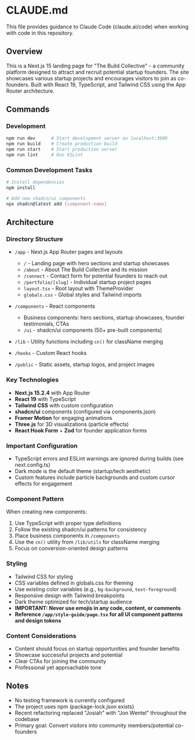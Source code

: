 # CLAUDE.md

This file provides guidance to Claude Code (claude.ai/code) when working with code in this repository.

## Overview

This is a Next.js 15 landing page for "The Build Collective" - a community platform designed to attract and recruit potential startup founders. The site showcases various startup projects and encourages visitors to join as co-founders. Built with React 19, TypeScript, and Tailwind CSS using the App Router architecture.

## Commands

### Development
```bash
npm run dev      # Start development server on localhost:3000
npm run build    # Create production build
npm run start    # Start production server
npm run lint     # Run ESLint
```

### Common Development Tasks
```bash
# Install dependencies
npm install

# Add new shadcn/ui components
npx shadcn@latest add [component-name]
```

## Architecture

### Directory Structure
- `/app` - Next.js App Router pages and layouts
  - `/` - Landing page with hero sections and startup showcases
  - `/about` - About The Build Collective and its mission
  - `/connect` - Contact form for potential founders to reach out
  - `/portfolio/[slug]` - Individual startup project pages
  - `layout.tsx` - Root layout with ThemeProvider
  - `globals.css` - Global styles and Tailwind imports
  
- `/components` - React components
  - Business components: hero sections, startup showcases, founder testimonials, CTAs
  - `/ui` - shadcn/ui components (50+ pre-built components)
  
- `/lib` - Utility functions including `cn()` for className merging
- `/hooks` - Custom React hooks
- `/public` - Static assets, startup logos, and project images

### Key Technologies
- **Next.js 15.2.4** with App Router
- **React 19** with TypeScript
- **Tailwind CSS** with custom configuration
- **shadcn/ui** components (configured via components.json)
- **Framer Motion** for engaging animations
- **Three.js** for 3D visualizations (particle effects)
- **React Hook Form** + **Zod** for founder application forms

### Important Configuration
- TypeScript errors and ESLint warnings are ignored during builds (see next.config.ts)
- Dark mode is the default theme (startup/tech aesthetic)
- Custom features include particle backgrounds and custom cursor effects for engagement

### Component Pattern
When creating new components:
1. Use TypeScript with proper type definitions
2. Follow the existing shadcn/ui patterns for consistency
3. Place business components in `/components`
4. Use the `cn()` utility from `/lib/utils` for className merging
5. Focus on conversion-oriented design patterns

### Styling
- Tailwind CSS for styling
- CSS variables defined in globals.css for theming
- Use existing color variables (e.g., `bg-background`, `text-foreground`)
- Responsive design with Tailwind breakpoints
- Dark theme optimized for tech/startup audience
- **IMPORTANT: Never use emojis in any code, content, or comments**
- **Reference `/app/style-guide/page.tsx` for all UI component patterns and design tokens**

### Content Considerations
- Content should focus on startup opportunities and founder benefits
- Showcase successful projects and potential
- Clear CTAs for joining the community
- Professional yet approachable tone

## Notes
- No testing framework is currently configured
- The project uses npm (package-lock.json exists)
- Recent refactoring replaced "Josiah" with "Jon Wentel" throughout the codebase
- Primary goal: Convert visitors into community members/potential co-founders